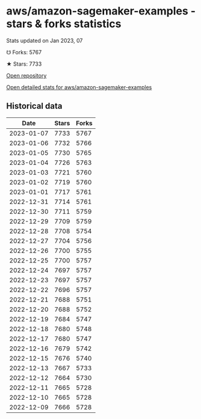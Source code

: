 # aws/amazon-sagemaker-examples - stars & forks statistics

Stats updated on Jan 2023, 07

☋ Forks: 5767

★ Stars: 7733

[Open repository](https://github.com/aws/amazon-sagemaker-examples)

[Open detailed stats for aws/amazon-sagemaker-examples](https://reviewgithub.com/rep/aws/amazon-sagemaker-examples)

## Historical data
| Date | Stars | Forks |
|------|-------|-------|
| 2023-01-07 | 7733 | 5767 | 
| 2023-01-06 | 7732 | 5766 | 
| 2023-01-05 | 7730 | 5765 | 
| 2023-01-04 | 7726 | 5763 | 
| 2023-01-03 | 7721 | 5760 | 
| 2023-01-02 | 7719 | 5760 | 
| 2023-01-01 | 7717 | 5761 | 
| 2022-12-31 | 7714 | 5761 | 
| 2022-12-30 | 7711 | 5759 | 
| 2022-12-29 | 7709 | 5759 | 
| 2022-12-28 | 7708 | 5754 | 
| 2022-12-27 | 7704 | 5756 | 
| 2022-12-26 | 7700 | 5755 | 
| 2022-12-25 | 7700 | 5757 | 
| 2022-12-24 | 7697 | 5757 | 
| 2022-12-23 | 7697 | 5757 | 
| 2022-12-22 | 7696 | 5757 | 
| 2022-12-21 | 7688 | 5751 | 
| 2022-12-20 | 7688 | 5752 | 
| 2022-12-19 | 7684 | 5747 | 
| 2022-12-18 | 7680 | 5748 | 
| 2022-12-17 | 7680 | 5747 | 
| 2022-12-16 | 7679 | 5742 | 
| 2022-12-15 | 7676 | 5740 | 
| 2022-12-13 | 7667 | 5733 | 
| 2022-12-12 | 7664 | 5730 | 
| 2022-12-11 | 7665 | 5728 | 
| 2022-12-10 | 7665 | 5728 | 
| 2022-12-09 | 7666 | 5728 | 


